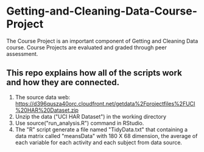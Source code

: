 Getting-and-Cleaning-Data-Course-Project
========================================

The Course Project is an important component of Getting and Cleaning Data course. Course Projects are evaluated and graded through peer assessment.

## This repo explains how all of the scripts work and how they are connected. 

1. The source data web:
   https://d396qusza40orc.cloudfront.net/getdata%2Fprojectfiles%2FUCI%20HAR%20Dataset.zip
2. Unzip the data ("UCI HAR Dataset") in the working directory
3. Use source("run_analysis.R") command in RStudio.
4. The "R" script generate a file named "TidyData.txt" that containing a 
   data matrix called "meansData" with 180 X 68 dimension, the average of 
   each variable for each activity and each subject from data source.
